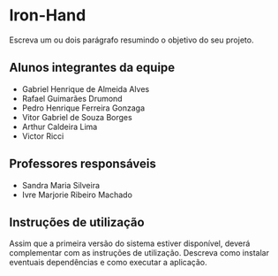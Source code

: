 # Iron-Hand

Escreva um ou dois  parágrafo resumindo o objetivo do seu projeto.

## Alunos integrantes da equipe

* Gabriel Henrique de Almeida Alves
* Rafael Guimarães Drumond
* Pedro Henrique Ferreira Gonzaga
* Vitor Gabriel de Souza Borges
* Arthur Caldeira Lima
* Victor Ricci

## Professores responsáveis

* Sandra Maria Silveira
* Ivre Marjorie Ribeiro Machado

## Instruções de utilização

Assim que a primeira versão do sistema estiver disponível, deverá complementar com as instruções de utilização. Descreva como instalar eventuais dependências e como executar a aplicação.
